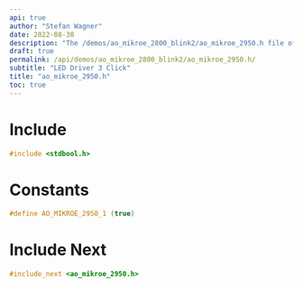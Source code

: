 ```yaml
---
api: true
author: "Stefan Wagner"
date: 2022-08-30
description: "The /demos/ao_mikroe_2800_blink2/ao_mikroe_2950.h file of the ao real-time operating system."
draft: true
permalink: /api/demos/ao_mikroe_2800_blink2/ao_mikroe_2950.h/
subtitle: "LED Driver 3 Click"
title: "ao_mikroe_2950.h"
toc: true
---
```


# Include

```c
#include <stdbool.h>
```

# Constants

```c
#define AO_MIKROE_2950_1 (true)
```

# Include Next

```c
#include_next <ao_mikroe_2950.h>
```

